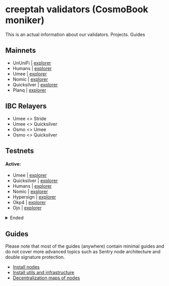 # creeptah validators (CosmoBook moniker)
This is an actual information about our validators. Projects. Guides
## Mainnets
- UnUniFi     | [explorer](https://explorer.creeptah.xyz/UnUniFi/staking/ununifivaloper1ydtts8a9r5jr0qmls9cy60p2j9ewvg6mk0rsrd)
- Humans      | [explorer](https://explorer.creeptah.xyz/humans/staking/humanvaloper1mynwzahw0kgcsanw5y7z63lp7kk98wrjsxfgg0)
- Umee        | [explorer](https://explorer.creeptah.xyz/umee/staking/umeevaloper1y5w9vx6qe0ta55z44l505lvmcl9qqjx48733ck)
- Nomic       | [explorer](https://app.nomic.io/staking?validator=nomic1dnzukwt5p5zzf2p7k5hm057c9539t07tqcezre&modal=info)
- Quicksilver | [explorer](https://explorer.creeptah.xyz/quicksilver/staking/quickvaloper150fjce8p3j6j64axzjhhfz0exk4kda79z29hk7)
- Planq       | [explorer](https://explorer.creeptah.xyz/planq/staking/plqvaloper1nnygsslaytzs5ncm396j800sj5nld0hk5tyl4m)

## IBC Relayers
- Umee <> Stride
- Umee <> Quicksilver
- Osmo <> Umee
- Osmo <> Quicksilver

## Testnets

#### Active:

- Umee        | [explorer](https://explorer.creeptah.xyz/testnet-umee/staking/umeevaloper1hm0hm24x3ejjtclz07ughwtltd9dslhkvz9zen)
- Quicksilver | [explorer](https://explorer.creeptah.xyz/testnet-quicksilver/staking/quickvaloper1hm0hm24x3ejjtclz07ughwtltd9dslhktepdms)
- Humans      | [explorer](https://explorer.creeptah.xyz/testnet-humans/staking/humanvaloper13eqtwyfn74r87gqzpjertmhwzkwc3jrdf4mr9d)
- Nomic       | [explorer](https://testnet.nomic.io/staking?validator=nomic1emuda4e5x2ss5638tj5m0mv4e5m92nxyzmg7j9&modal=info)
- Hypersign   | [explorer](https://explorer.creeptah.xyz/testnet-hypersign/staking/hidvaloper1hm0hm24x3ejjtclz07ughwtltd9dslhkrpwf33)
- Okp4        | [explorer](https://explorer.creeptah.xyz/testnet-okp4/staking/okp4valoper1hm0hm24x3ejjtclz07ughwtltd9dslhkxt2nw3)
- Ojo         | [explorer](https://explorer.creeptah.xyz/ojo/staking/ojovaloper1hm0hm24x3ejjtclz07ughwtltd9dslhkysaf6l)

<details>
<summary>Ended</summary>

- Akash Network
- Stratos
- Quai Network - Bronse Age
- Archway
- Ares Protocol
- Paloma
- Subspace - Gemini1
- Quicksilver - KillerQueen
- StaFi - public testnet №1-3
- Stride - PoolParty
- Sei - Seinami
- obol
- Subspase - Gemini2
- haqq
- ollo
- IronFish
- Minima
- Sui (devnet)
- Uptick
- Masa Finance
- Massa
- Bundlr (devnet)
- Humans
- Defund
- StarkNet
- peaq
- Nibiru
</details>

## Guides

Please note that most of the guides (anywhere) contain minimal guides and do not cover more advanced topics such as Sentry node architecture and double signature protection.
- [Install nodes](https://github.com/glukosseth/gitbook_creeptah)
- [Install utils and infrastructure](https://github.com/glukosseth/gitbook_creeptah/tree/main/utils)
- [Decentralization maps of nodes](https://github.com/glukosseth/geostat)

